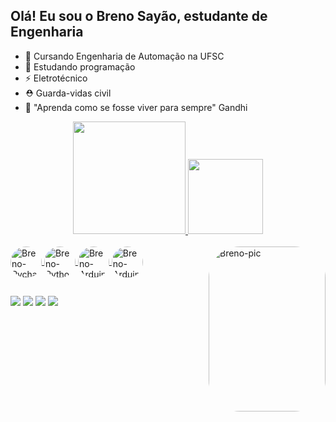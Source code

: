 ## Olá! Eu sou o Breno Sayão, estudante de Engenharia

 - 🌹 Cursando Engenharia de Automação na UFSC
 - 🐷 Estudando programação 
 - ⚡ Eletrotécnico
 - ⛑️ Guarda-vidas civil
 - 🔑 "Aprenda como se fosse viver para sempre" Gandhi


<div align="center">
  <a href="https://github.com/brenisio">
  <img height="180em" src="https://github-readme-stats.vercel.app/api?username=brenisio&show_icons=true&theme=synthwave&include_all_commits=true&count_private=true"/>
  <img height="120em" src="https://github-readme-stats.vercel.app/api/top-langs/?username=brenisio&layout=compact&langs_count=7&theme=dracula"/>
</div>
<div style="display: inline_block"><br>
  <img align ="center" alt="Breno-Pycharm" height="50" width="50" style="border-radius:50px;" src="https://cdn.jsdelivr.net/gh/devicons/devicon/icons/pycharm/pycharm-original.svg" />
  <img align ="center" alt="Breno-Python" height="50" width="50" style="border-radius:50px;" src="https://cdn.jsdelivr.net/gh/devicons/devicon/icons/python/python-original.svg" />
  <img align ="center" alt="Breno-Arduino" height="50" width="50" style="border-radius:50px;" src="https://cdn.jsdelivr.net/gh/devicons/devicon/icons/arduino/arduino-original.svg" />
  <img align ="center" alt="Breno-Arduino" height="50" width="50" style="border-radius:50px;" src="https://cdn.jsdelivr.net/gh/devicons/devicon/icons/javascript/javascript-original.svg" />
  <img align="right" alt="Breno-pic" height="264" width="187" style="border-radius:50px;" src="https://giffiles.alphacoders.com/206/206748.gif">
 </div>
  
  ##
 
<div> 
  <a href="https://contate.me/brenisio" target="_blank"><img src="https://img.shields.io/badge/WhatsApp-25D366?style=for-the-badge&logo=whatsapp&logoColor=white" target="_blank"></a>
  <a href="https://t.me/Brenisio" target="_blank"><img src="https://img.shields.io/badge/Telegram-2CA5E0?style=for-the-badge&logo=telegram&logoColor=white" target="_blank"></a>
 	<a href="mailto:brenojulianom.com" target="_blank"><img src="https://img.shields.io/badge/Gmail-D14836?style=for-the-badge&logo=gmail&logoColor=white" target="_blank"></a>
 <a href="https://www.linkedin.com/in/breno-say%C3%A3o-22852a195/" target="_blank"><img src="https://img.shields.io/badge/LinkedIn-0077B5?style=for-the-badge&logo=linkedin&logoColor=white" target="_blank"></a> 

